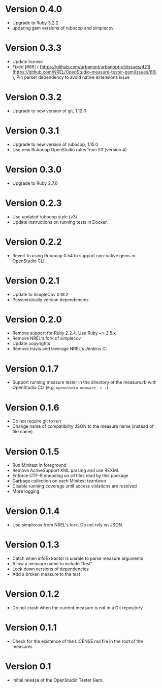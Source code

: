# Version 0.4.0

* Upgrade to Ruby 3.2.2
* updaring gem versions of rubocop and simplecov

# Version 0.3.3

* Update license
* Fixed [#66] ( [https://github.com/urbanopt/urbanopt-cli/issues/421](https://github.com/NREL/OpenStudio-measure-tester-gem/issues/66) ), Pin parser dependency to avoid native extensions issue

# Version 0.3.2
 
* Upgrade to new version of git, 1.12.0

# Version 0.3.1

* Upgrade to new version of rubocop, 1.15.0
* Use new Rubocop OpenStudio rules from S3 (version 4)

# Version 0.3.0

* Upgrade to Ruby 2.7.0

# Version 0.2.3

* Use updated rubocop style (v3)
* Update instructions on running tests in Docker.

# Version 0.2.2

* Revert to using Rubocop 0.54 to support non-native gems in OpenStudio CLI.

# Version 0.2.1

* Update to SimpleCov 0.18.2
* Pessimistically version dependencies
  
# Version 0.2.0

* Remove support for Ruby 2.2.4. Use Ruby ~> 2.5.x
* Remove NREL's fork of simplecov
* Update copyrights
* Remove travis and leverage NREL's Jenkins CI

# Version 0.1.7

* Support running measure tester in the directory of the measure.rb with OpenStudio CLI (e.g. `openstudio measure -r .`)

# Version 0.1.6

* Do not require git to run
* Change name of compatibility JSON to the measure name (instead of file name)

# Version 0.1.5

* Run Minitest in foreground
* Remove ActiveSupport XML parsing and use REXML
* Enforce UTF-8 encoding on all files read by this package
* Garbage collection on each Minitest teardown
* Disable running coverage until access violations are resolved
* More logging

# Version 0.1.4

* Use simplecov from NREL's fork. Do not rely on JSON.

# Version 0.1.3

* Catch when infoExtractor is unable to parse measure arguments
* Allow a measure name to include "test"
* Lock down versions of dependencies
* Add a broken measure to the test

# Version 0.1.2

* Do not crash when the current measure is not in a Git repository

# Version 0.1.1

* Check for the existence of the LICENSE.md file in the root of the measures

# Version 0.1

* Initial release of the OpenStudio Tester Gem.
